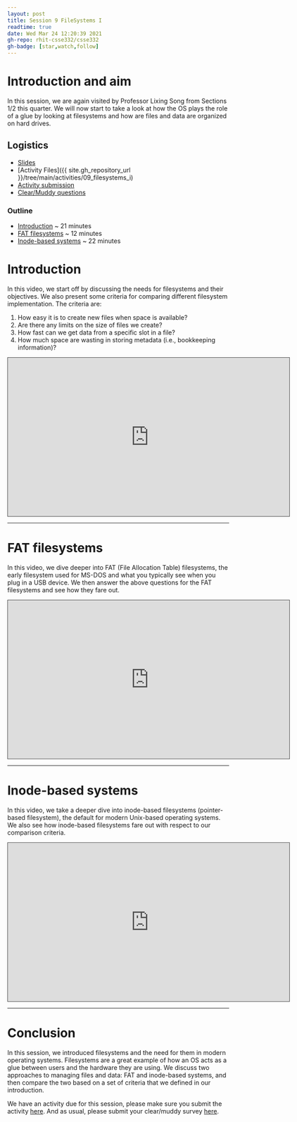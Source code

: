 ```yaml
---
layout: post
title: Session 9 FileSystems I
readtime: true
date: Wed Mar 24 12:20:39 2021
gh-repo: rhit-csse332/csse332
gh-badge: [star,watch,follow]
---
```


# Introduction and aim
In this session, we are again visited by Professor Lixing Song from Sections 1/2 this quarter. We
will now start to take a look at how the OS plays the role of a glue by looking at filesystems and
how are files and data are organized on hard drives.

## Logistics
* [Slides](https://rosehulman-my.sharepoint.com/:p:/g/personal/noureddi_rose-hulman_edu/Ee0ubGqNnf1MhINAFuo-YJMBSGKh3JwRfp5zBWUkaUD-Kw?e=k7MWcx)
* [Activity Files]({{ site.gh_repository_url }}/tree/main/activities/09_filesystems_i)
* [Activity submission](https://moodle.rose-hulman.edu/mod/assign/view.php?id=2708139&forceview=1)
* [Clear/Muddy questions](https://moodle.rose-hulman.edu/mod/quiz/view.php?id=2769156&forceview=1)

### Outline
* [Introduction](#introduction) ~ 21 minutes
* [FAT filesystems](#fat-filesystems) ~ 12 minutes
* [Inode-based systems](#inode-based-systems) ~ 22 minutes

# Introduction
In this video, we start off by discussing the needs for filesystems and their objectives. We also
present some criteria for comparing different filesystem implementation. The criteria are:
1. How easy it is to create new files when space is available?
1. Are there any limits on the size of files we create?
1. How fast can we get data from a specific slot in a file?
1. How much space are wasting in storing metadata (i.e., bookkeeping information)?

<iframe src="https://rose-hulman.hosted.panopto.com/Panopto/Pages/Embed.aspx?id=d425c96e-a50a-4026-bd49-ac83012ad0cd&autoplay=false&offerviewer=true&showtitle=true&showbrand=false&start=0&interactivity=all" height="360" width="640" style="border: 1px solid #464646;" allowfullscreen allow="autoplay"></iframe>

---

# FAT filesystems
In this video, we dive deeper into FAT (File Allocation Table) filesystems, the early filesystem
used for MS-DOS and what you typically see when you plug in a USB device. We then answer the above
questions for the FAT filesystems and see how they fare out.

<iframe src="https://rose-hulman.hosted.panopto.com/Panopto/Pages/Embed.aspx?id=3a98da92-f177-44ca-a1b1-ac830135c4f3&autoplay=false&offerviewer=true&showtitle=true&showbrand=false&start=0&interactivity=all" height="360" width="640" style="border: 1px solid #464646;" allowfullscreen allow="autoplay"></iframe>

---

# Inode-based systems
In this video, we take a deeper dive into inode-based filesystems (pointer-based filesystem), the
default for modern Unix-based operating systems. We also see how inode-based filesystems fare out
with respect to our comparison criteria.

<iframe src="https://rose-hulman.hosted.panopto.com/Panopto/Pages/Embed.aspx?id=8c5c20a0-a60f-4c01-81d5-ac8301687222&autoplay=false&offerviewer=true&showtitle=true&showbrand=false&start=0&interactivity=all" height="360" width="640" style="border: 1px solid #464646;" allowfullscreen allow="autoplay"></iframe>

---

# Conclusion
In this session, we introduced filesystems and the need for them in modern operating systems.
Filesystems are a great example of how an OS acts as  a glue between users and the hardware they are
using. We discuss two approaches to managing files and data: FAT and inode-based systems, and then
compare the two based on a set of criteria that we defined in our introduction.

We have an activity due for this session, please make sure you submit the activity
[here](https://moodle.rose-hulman.edu/mod/assign/view.php?id=2708139&forceview=1). And as usual,
please submit your clear/muddy survey
[here](https://moodle.rose-hulman.edu/mod/quiz/view.php?id=2769156&forceview=1).
